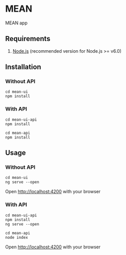 # MEAN

MEAN app

## Requirements
1. [Node.js](https://nodejs.org/en/download/) (recommended version for Node.js >= v6.0)

## Installation

### Without API
```
cd mean-ui
npm install
```

### With API
```
cd mean-ui-api
npm install

cd mean-api
npm install
```

## Usage

### Without API
```
cd mean-ui
ng serve --open
```

Open [http://localhost:4200](http://localhost:4200) with your browser

### With API
```
cd mean-ui-api
npm install
ng serve --open

cd mean-api
node index
```
Open [http://localhost:4200](http://localhost:4200) with your browser
